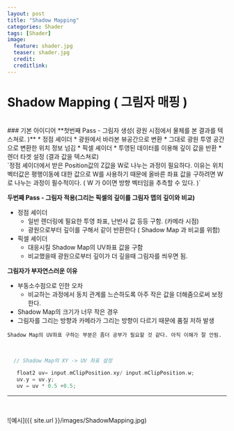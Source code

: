 ```yaml
---
layout: post
title: "Shadow Mapping"
categories: Shader
tags: [Shader]
image:
  feature: shader.jpg
  teaser: shader.jpg
  credit:
  creditlink:
---
```

# Shadow Mapping ( 그림자 매핑 )
<br>
### 기본 아이디어
**첫번째 Pass - 그림자 생성( 광원 시점에서 물체를 본 결과를 텍스쳐로. )**
* 정점 셰이더
  * 광원에서 바라본 뷰공간으로 변환
  * 그대로 광원 투영 공간으로 변환한 위치 정보 넘김
* 픽셀 셰이더
  * 투영된 데이터를 이용해 깊이 값을 반환
* 렌더 타겟 설정 (결과 값을 텍스쳐로)

<br>
`정점 셰이더에서 받은 Position값의 Z값을 W로 나누는 과정이 필요하다. 이유는 위치 벡터값은 평행이동에 대한 값으로 W를 사용하기 때문에 올바른 좌표 값을 구하려면 W로 나누는 과정이 필수적이다.
( W 가 0이면 방향 벡터임을 추측할 수 있다. )`


**두번째 Pass -  그림자 적용(그리는 픽셀의 깊이를 그림자 맵의 깊이와 비교)**
* 정점 셰이더
  * 일반 렌더링에 필요한 투영 좌표, 난반사 값 등등 구함. (카메라 시점)
  * 광원으로부터 깊이를 구해서 같이 반환한다 ( Shadow Map 과 비교를 위함)
* 픽셀 셰이더
  * 대응시킬 Shadow Map의 UV좌표 값을 구함
  * 비교했을때 광원으로부터 깊이가 더 깊을때 그림자를 씌우면 됨.


**그림자가 부자연스러운 이유**
* 부동소수점으로 인한 오차
  * 비교하는 과정에서 동치 관계를 느슨하도록 아주 작은 값을 더해줌으로써 보정한다.
* Shadow Map의 크기가 너무 작은 경우
* 그림자를 그리는 방향과 카메라가 그리는 방향이 다르기 때문에 품질 저하 발생

`Shadow Map의 UV좌표 구하는 부분은 좀더 공부가 필요할 것 같다.
아직 이해가 잘 안됨.`

<br>

```c
  // Shadow Map의 XY -> UV 좌표 설정

   float2 uv= input.mClipPosition.xy/ input.mClipPosition.w;
   uv.y = uv.y;
   uv = uv * 0.5 +0.5;
```
<hr>
<br>

![예시]({{ site.url }}/images/ShadowMapping.jpg)

